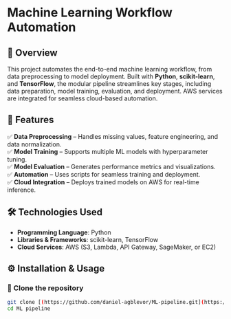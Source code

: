 # Machine Learning Workflow Automation  

## 📌 Overview  
This project automates the end-to-end machine learning workflow, from data preprocessing to model deployment. Built with **Python**, **scikit-learn**, and **TensorFlow**, the modular pipeline streamlines key stages, including data preparation, model training, evaluation, and deployment. AWS services are integrated for seamless cloud-based automation.  

## 🚀 Features  
✅ **Data Preprocessing** – Handles missing values, feature engineering, and data normalization.  
✅ **Model Training** – Supports multiple ML models with hyperparameter tuning.  
✅ **Model Evaluation** – Generates performance metrics and visualizations.  
✅ **Automation** – Uses scripts for seamless training and deployment.  
✅ **Cloud Integration** – Deploys trained models on AWS for real-time inference.  

## 🛠️ Technologies Used  
- **Programming Language**: Python  
- **Libraries & Frameworks**: scikit-learn, TensorFlow  
- **Cloud Services**: AWS (S3, Lambda, API Gateway, SageMaker, or EC2)  

## ⚙️ Installation & Usage  

### 🔹 Clone the repository  
```bash
git clone [(https://github.com/daniel-agblevor/ML-pipeline.git](https://github.com/daniel-agblevor/ML-pipeline)
cd ML pipeline
